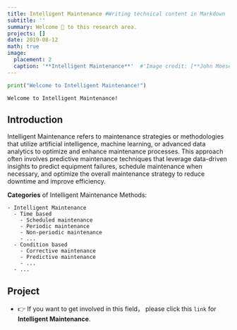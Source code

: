 ```yaml
---
title: Intelligent Maintenance #Writing technical content in Markdown
subtitle: ''
summary: Welcome 👋 to this research area.
projects: []
date: 2019-08-12
math: true
image:
  placement: 2
  caption: '**Intelligent Maintenance**'  #'Image credit: [**John Moeses Bauan**](https://unsplash.com/photos/OGZtQF8iC0g)'
---
```


```python
print("Welcome to Intelligent Maintenance!")
```

    Welcome to Intelligent Maintenance!

## **Introduction**
Intelligent Maintenance refers to maintenance strategies or methodologies that utilize artificial intelligence, machine learning, or advanced data analytics to optimize and enhance maintenance processes. This approach often involves predictive maintenance techniques that leverage data-driven insights to predict equipment failures, schedule maintenance when necessary, and optimize the overall maintenance strategy to reduce downtime and improve efficiency.

**Categories** of Intelligent Maintenance Methods:
```markmap
- Intelligent Maintenance
  - Time based
    - Scheduled maintenance
    - Periodic maintenance
    - Non-periodic maintenance
    - ...
  - Condition based
    - Corrective maintenance
    - Predictive maintenance
    - ...
  - ...
```

## **Project**
- 👉 If you want to get involved in this field， please click this `link` for **Intelligent Maintenance**.